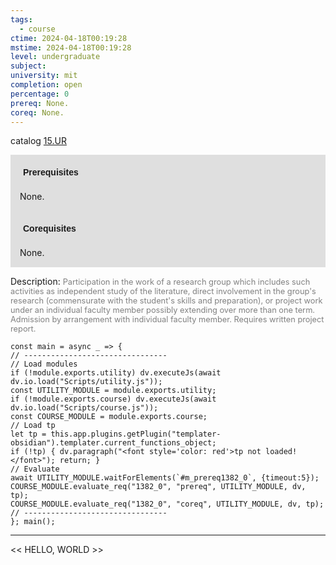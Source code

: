 ```yaml
---
tags:
  - course
ctime: 2024-04-18T00:19:28
mstime: 2024-04-18T00:19:28
level: undergraduate
subject: 
university: mit
completion: open
percentage: 0
prereq: None.
coreq: None.
---
```


catalog [15.UR](http://student.mit.edu/catalog/m15c.html#15.UR)

<span style="display: block; padding: 15px; background-color: rgb(100, 100, 100, 0.2);"><font id="m_prereq1382_0" style="display: block; font-family: Arial, sans-serif; font-weight: bold; padding: 5px">Prerequisites</font><br><span id="prereq1382_0">None.</span></span>
<span style="display: block; padding: 15px; background-color: rgb(100, 100, 100, 0.2);"><font id="m_coreq1382_0" style="display: block; font-family: Arial, sans-serif; font-weight: bold; padding: 5px">Corequisites</font><br><span id="coreq1382_0">None.</span></span>

<font style="">Description:</font>
<font style="color: grey; font-size: 0.8rem;">Participation in the work of a research group which includes such activities as independent study of the literature, direct involvement in the group's research (commensurate with the student's skills and preparation), or project work under an individual faculty member possibly extending over more than one term. Admission by arrangement with individual faculty member. Requires written project report.</font>

```dataviewjs
const main = async _ => {
// --------------------------------
// Load modules
if (!module.exports.utility) dv.executeJs(await dv.io.load("Scripts/utility.js"));
const UTILITY_MODULE = module.exports.utility;
if (!module.exports.course) dv.executeJs(await dv.io.load("Scripts/course.js"));
const COURSE_MODULE = module.exports.course;
// Load tp
let tp = this.app.plugins.getPlugin("templater-obsidian").templater.current_functions_object;
if (!tp) { dv.paragraph("<font style='color: red'>tp not loaded!</font>"); return; }
// Evaluate
await UTILITY_MODULE.waitForElements(`#m_prereq1382_0`, {timeout:5});
COURSE_MODULE.evaluate_req("1382_0", "prereq", UTILITY_MODULE, dv, tp);
COURSE_MODULE.evaluate_req("1382_0", "coreq", UTILITY_MODULE, dv, tp);
// --------------------------------
}; main();
```

---

<< HELLO, WORLD >>
